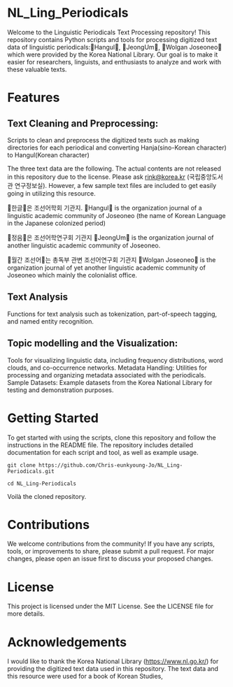 # NL_Ling_Periodicals
Welcome to the Linguistic Periodicals Text Processing repository! This repository contains Python scripts and tools for processing digitized text data of linguistic periodicals:󰡔Hangul󰡕, 󰡔JeongUm󰡕, 󰡔Wolgan Joseoneo󰡕  which were provided by the Korea National Library. Our goal is to make it easier for researchers, linguists, and enthusiasts to analyze and work with these valuable texts.

# Features
## Text Cleaning and Preprocessing: 
Scripts to clean and preprocess the digitized texts such as making directories for each periodical and converting Hanja(sino-Korean character) to Hangul(Korean character)

The three text data are the following. The actual contents are not released in this repository due to the license. Please ask rink@korea.kr (국립중앙도서관 연구정보실). However, a few sample text files are included to get easily going in utilizing this resource. 

󰡔한글󰡕은 조선어학회 기관지.
󰡔Hangul󰡕 is the organization journal of a linguistic academic community of Joseoneo (the name of Korean Language in the Japanese colonized period) 

󰡔정음󰡕은 조선어학연구회 기관지 
󰡔JeongUm󰡕 is the organization journal of another linguistic academic community of Joseoneo.  

󰡔월간 조선어󰡕는 총독부 관변 조선어연구회 기관지
󰡔Wolgan Joseoneo󰡕 is the organization journal of yet another linguistic academic community of Joseoneo which mainly the colonialist office. 

## Text Analysis 
Functions for text analysis such as tokenization, part-of-speech tagging, and named entity recognition.

## Topic modelling and the Visualization: 
Tools for visualizing linguistic data, including frequency distributions, word clouds, and co-occurrence networks.
Metadata Handling: Utilities for processing and organizing metadata associated with the periodicals.
Sample Datasets: Example datasets from the Korea National Library for testing and demonstration purposes.

# Getting Started
To get started with using the scripts, clone this repository and follow the instructions in the README file. The repository includes detailed documentation for each script and tool, as well as example usage.

```command terminal 
git clone https://github.com/Chris-eunkyoung-Jo/NL_Ling-Periodicals.git

cd NL_Ling-Periodicals
```
Voilà the cloned repository. 


# Contributions
We welcome contributions from the community! If you have any scripts, tools, or improvements to share, please submit a pull request. For major changes, please open an issue first to discuss your proposed changes.


# License
This project is licensed under the MIT License. See the LICENSE file for more details.

# Acknowledgements
I would like to thank the Korea National Library (https://www.nl.go.kr/) for providing the digitized text data used in this repository. 
The text data and this resource were used for a book of Korean Studies, 

